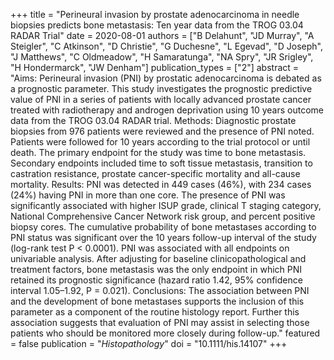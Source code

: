 +++
title = "Perineural invasion by prostate adenocarcinoma in needle biopsies predicts bone metastasis: Ten year data from the TROG 03.04 RADAR Trial"
date = 2020-08-01
authors = ["B Delahunt", "JD Murray", "A Steigler", "C Atkinson", "D Christie", "G Duchesne", "L Egevad", "D Joseph", "J Matthews", "C Oldmeadow", "H Samaratunga", "NA Spry", "JR Srigley", "H Hondermarck", "JW Denham"]
publication_types = ["2"]
abstract = "Aims: Perineural invasion (PNI) by prostatic adenocarcinoma is debated as a prognostic parameter. This study investigates the prognostic predictive value of PNI in a series of patients with locally advanced prostate cancer treated with radiotherapy and androgen deprivation using 10 years outcome data from the TROG 03.04 RADAR trial. Methods: Diagnostic prostate biopsies from 976 patients were reviewed and the presence of PNI noted. Patients were followed for 10 years according to the trial protocol or until death. The primary endpoint for the study was time to bone metastasis. Secondary endpoints included time to soft tissue metastasis, transition to castration resistance, prostate cancer-specific mortality and all-cause mortality. Results: PNI was detected in 449 cases (46%), with 234 cases (24%) having PNI in more than one core. The presence of PNI was significantly associated with higher ISUP grade, clinical T staging category, National Comprehensive Cancer Network risk group, and percent positive biopsy cores. The cumulative probability of bone metastases according to PNI status was significant over the 10 years follow-up interval of the study (log-rank test P < 0.0001). PNI was associated with all endpoints on univariable analysis. After adjusting for baseline clinicopathological and treatment factors, bone metastasis was the only endpoint in which PNI retained its prognostic significance (hazard ratio 1.42, 95% confidence interval 1.05–1.92, P = 0.021). Conclusions: The association between PNI and the development of bone metastases supports the inclusion of this parameter as a component of the routine histology report. Further this association suggests that evaluation of PNI may assist in selecting those patients who should be monitored more closely during follow-up."
featured = false
publication = "*Histopathology*"
doi = "10.1111/his.14107"
+++

